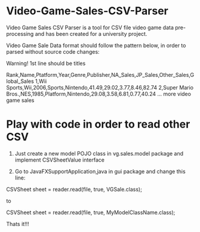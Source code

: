 # Video-Game-Sales-CSV-Parser

Video Game Sales CSV Parser is a tool for CSV file video game data pre-processing and has been created for a university project.

Video Game Sale Data format should follow the pattern below, in order to parsed without source code changes:

Warning! 1st line should be titles

Rank,Name,Ptatform,Year,Genre,Publisher,NA_Sales,JP_Sales,Other_Sales,Global_Sales
1,Wii Sports,Wii,2006,Sports,Nintendo,41.49,29.02,3.77,8.46,82.74
2,Super Mario Bros.,NES,1985,Platform,Nintendo,29.08,3.58,6.81,0.77,40.24
... more video game sales

# Play with code in order to read other CSV

1. Just create a new model POJO class in vg.sales.model package and implement CSVSheetValue interface

2. Go to JavaFXSupportApplication,java in gui package and change this line:

  CSVSheet sheet = reader.read(file, true, VGSale.class);

  to

  CSVSheet sheet = reader.read(file, true, MyModelClassName.class);

  Thats it!!!
